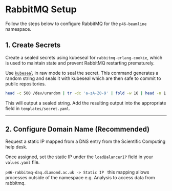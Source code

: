# RabbitMQ Setup

Follow the steps below to configure RabbitMQ for the `p46-beamline` namespace.

## 1.  Create Secrets

Create a sealed secrets using kubeseal for `rabbitmq-erlang-cookie`, which is used to maintain state and prevent RabbitMQ restarting prematurely.

Use [`kubeseal`](https://github.com/bitnami-labs/sealed-secrets?tab=readme-ov-file#raw-mode-experimental) in raw mode to seal the secret.
This command generates a random string and seals it with kubeseal which are then safe to commit to public repositories.

```bash
head -c 500 /dev/urandom | tr -dc 'a-zA-Z0-9' | fold -w 16 | head -n 1 | kubeseal --raw --namespace p46-beamline --name rabbitmq-secrets
```

This will output a sealed string. Add the resulting output into the appropriate field in `templates/secret.yaml`.

---

## 2. Configure Domain Name (Recommended)

Request a static IP mapped from a DNS entry from the Scientific Computing help desk.

Once assigned, set the static IP under the `loadBalancerIP` field in your `values.yaml` file.

`p46-rabbitmq-daq.diamond.ac.uk -> Static IP ` this mapping allows processes outside of the namespace e.g. Analysis to access data from rabbitmq.
